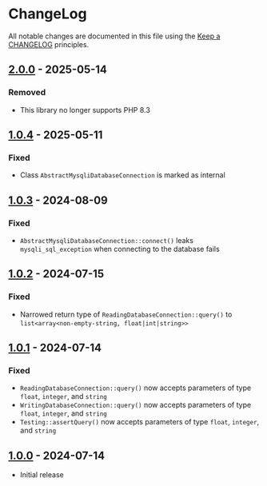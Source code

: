 # ChangeLog

All notable changes are documented in this file using the [Keep a CHANGELOG](https://keepachangelog.com/) principles.

## [2.0.0] - 2025-05-14

### Removed

* This library no longer supports PHP 8.3

## [1.0.4] - 2025-05-11

### Fixed

* Class `AbstractMysqliDatabaseConnection` is marked as internal

## [1.0.3] - 2024-08-09

### Fixed

* `AbstractMysqliDatabaseConnection::connect()` leaks `mysqli_sql_exception` when connecting to the database fails

## [1.0.2] - 2024-07-15

### Fixed

* Narrowed return type of `ReadingDatabaseConnection::query()` to `list<array<non-empty-string, float|int|string>>`

## [1.0.1] - 2024-07-14

### Fixed

* `ReadingDatabaseConnection::query()` now accepts parameters of type `float`, `integer`, and `string`
* `WritingDatabaseConnection::query()` now accepts parameters of type `float`, `integer`, and `string`
* `Testing::assertQuery()` now accepts parameters of type `float`, `integer`, and `string`

## [1.0.0] - 2024-07-14

* Initial release

[2.0.0]: https://github.com/sebastianbergmann/mysqli-wrapper/compare/1.0.4...2.0.0
[1.0.4]: https://github.com/sebastianbergmann/mysqli-wrapper/compare/1.0.3...1.0.4
[1.0.3]: https://github.com/sebastianbergmann/mysqli-wrapper/compare/1.0.2...1.0.3
[1.0.2]: https://github.com/sebastianbergmann/mysqli-wrapper/compare/1.0.1...1.0.2
[1.0.1]: https://github.com/sebastianbergmann/mysqli-wrapper/compare/1.0.0...1.0.1
[1.0.0]: https://github.com/sebastianbergmann/mysqli-wrapper/compare/7fcdc443b92045446dc8ba4a2ed645c0e918c867...1.0.0
